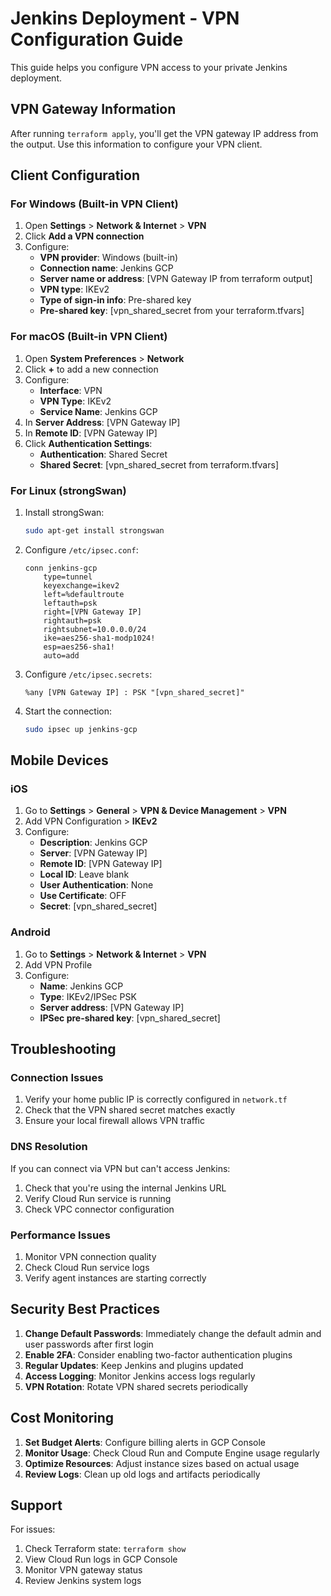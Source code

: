 # Jenkins Deployment - VPN Configuration Guide

This guide helps you configure VPN access to your private Jenkins deployment.

## VPN Gateway Information

After running `terraform apply`, you'll get the VPN gateway IP address from the output. Use this information to configure your VPN client.

## Client Configuration

### For Windows (Built-in VPN Client)

1. Open **Settings** > **Network & Internet** > **VPN**
2. Click **Add a VPN connection**
3. Configure:
   - **VPN provider**: Windows (built-in)
   - **Connection name**: Jenkins GCP
   - **Server name or address**: [VPN Gateway IP from terraform output]
   - **VPN type**: IKEv2
   - **Type of sign-in info**: Pre-shared key
   - **Pre-shared key**: [vpn_shared_secret from your terraform.tfvars]

### For macOS (Built-in VPN Client)

1. Open **System Preferences** > **Network**
2. Click **+** to add a new connection
3. Configure:
   - **Interface**: VPN
   - **VPN Type**: IKEv2
   - **Service Name**: Jenkins GCP
4. In **Server Address**: [VPN Gateway IP]
5. In **Remote ID**: [VPN Gateway IP]
6. Click **Authentication Settings**:
   - **Authentication**: Shared Secret
   - **Shared Secret**: [vpn_shared_secret from terraform.tfvars]

### For Linux (strongSwan)

1. Install strongSwan:
   ```bash
   sudo apt-get install strongswan
   ```

2. Configure `/etc/ipsec.conf`:
   ```
   conn jenkins-gcp
       type=tunnel
       keyexchange=ikev2
       left=%defaultroute
       leftauth=psk
       right=[VPN Gateway IP]
       rightauth=psk
       rightsubnet=10.0.0.0/24
       ike=aes256-sha1-modp1024!
       esp=aes256-sha1!
       auto=add
   ```

3. Configure `/etc/ipsec.secrets`:
   ```
   %any [VPN Gateway IP] : PSK "[vpn_shared_secret]"
   ```

4. Start the connection:
   ```bash
   sudo ipsec up jenkins-gcp
   ```

## Mobile Devices

### iOS
1. Go to **Settings** > **General** > **VPN & Device Management** > **VPN**
2. Add VPN Configuration > **IKEv2**
3. Configure:
   - **Description**: Jenkins GCP
   - **Server**: [VPN Gateway IP]
   - **Remote ID**: [VPN Gateway IP]
   - **Local ID**: Leave blank
   - **User Authentication**: None
   - **Use Certificate**: OFF
   - **Secret**: [vpn_shared_secret]

### Android
1. Go to **Settings** > **Network & Internet** > **VPN**
2. Add VPN Profile
3. Configure:
   - **Name**: Jenkins GCP
   - **Type**: IKEv2/IPSec PSK
   - **Server address**: [VPN Gateway IP]
   - **IPSec pre-shared key**: [vpn_shared_secret]

## Troubleshooting

### Connection Issues
1. Verify your home public IP is correctly configured in `network.tf`
2. Check that the VPN shared secret matches exactly
3. Ensure your local firewall allows VPN traffic

### DNS Resolution
If you can connect via VPN but can't access Jenkins:
1. Check that you're using the internal Jenkins URL
2. Verify Cloud Run service is running
3. Check VPC connector configuration

### Performance Issues
1. Monitor VPN connection quality
2. Check Cloud Run service logs
3. Verify agent instances are starting correctly

## Security Best Practices

1. **Change Default Passwords**: Immediately change the default admin and user passwords after first login
2. **Enable 2FA**: Consider enabling two-factor authentication plugins
3. **Regular Updates**: Keep Jenkins and plugins updated
4. **Access Logging**: Monitor Jenkins access logs regularly
5. **VPN Rotation**: Rotate VPN shared secrets periodically

## Cost Monitoring

1. **Set Budget Alerts**: Configure billing alerts in GCP Console
2. **Monitor Usage**: Check Cloud Run and Compute Engine usage regularly
3. **Optimize Resources**: Adjust instance sizes based on actual usage
4. **Review Logs**: Clean up old logs and artifacts periodically

## Support

For issues:
1. Check Terraform state: `terraform show`
2. View Cloud Run logs in GCP Console
3. Monitor VPN gateway status
4. Review Jenkins system logs
